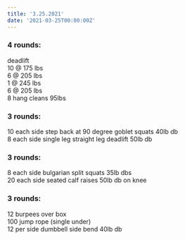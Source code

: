 ```yaml
---
title: '3.25.2021'
date: '2021-03-25T00:00:00Z'
---
```


### 4 rounds:  
deadlift  
    10 @ 175 lbs  
    6 @ 205 lbs  
    1 @ 245 lbs  
    6 @ 205 lbs  
8 hang cleans 95lbs  
  
### 3 rounds:  
10 each side step back at 90 degree goblet squats 40lb db   
8 each side single leg straight leg deadlift 50lb db   
  
### 3 rounds:  
8 each side bulgarian split squats 35lb dbs      
20 each side seated calf raises 50lb db on knee   
  
### 3 rounds:  
12 burpees over box      
100 jump rope (single under)  
12 per side dumbbell side bend 40lb db      
